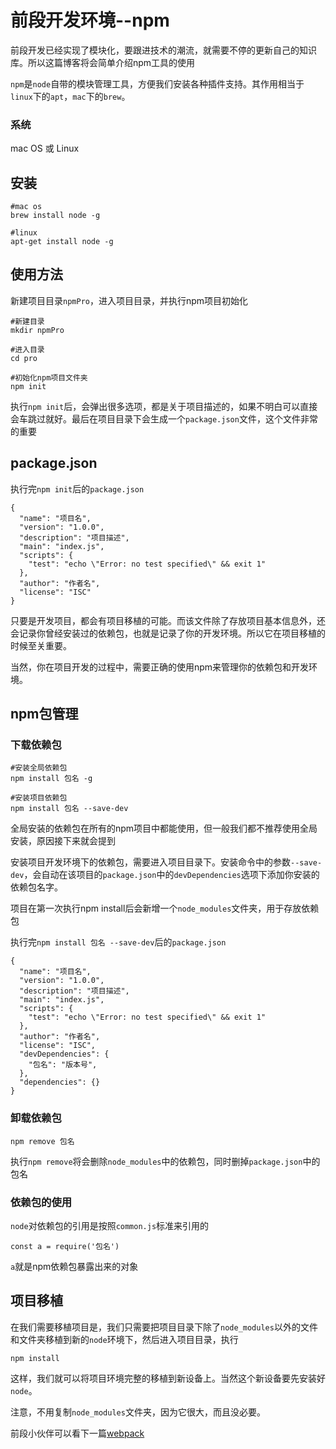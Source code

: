# 前段开发环境--npm
前段开发已经实现了模块化，要跟进技术的潮流，就需要不停的更新自己的知识库。所以这篇博客将会简单介绍npm工具的使用

`npm`是`node`自带的模块管理工具，方便我们安装各种插件支持。其作用相当于`linux`下的`apt`，`mac`下的`brew`。
### 系统
mac OS 或 Linux

## 安装
	#mac os
	brew install node -g
	
	#linux
	apt-get install node -g
## 使用方法
新建项目目录`npmPro`，进入项目目录，并执行npm项目初始化

	#新建目录
	mkdir npmPro
	
	#进入目录
	cd pro
	
	#初始化npm项目文件夹
	npm init
执行`npm init`后，会弹出很多选项，都是关于项目描述的，如果不明白可以直接会车跳过就好。最后在项目目录下会生成一个`package.json`文件，这个文件非常的重要
## package.json
执行完`npm init`后的`package.json`

	{
	  "name": "项目名",
	  "version": "1.0.0",
	  "description": "项目描述",
	  "main": "index.js",
	  "scripts": {
	    "test": "echo \"Error: no test specified\" && exit 1"
	  },
	  "author": "作者名",
	  "license": "ISC"
	}
只要是开发项目，都会有项目移植的可能。而该文件除了存放项目基本信息外，还会记录你曾经安装过的依赖包，也就是记录了你的开发环境。所以它在项目移植的时候至关重要。

当然，你在项目开发的过程中，需要正确的使用npm来管理你的依赖包和开发环境。
## npm包管理
### 下载依赖包
	#安装全局依赖包
	npm install 包名 -g
	
	#安装项目依赖包
	npm install 包名 --save-dev
全局安装的依赖包在所有的npm项目中都能使用，但一般我们都不推荐使用全局安装，原因接下来就会提到

安装项目开发环境下的依赖包，需要进入项目目录下。安装命令中的参数`--save-dev`，会自动在该项目的`package.json`中的`devDependencies`选项下添加你安装的依赖包名字。

项目在第一次执行npm install后会新增一个`node_modules`文件夹，用于存放依赖包

执行完`npm install 包名 --save-dev`后的`package.json`

	{
	  "name": "项目名",
	  "version": "1.0.0",
	  "description": "项目描述",
	  "main": "index.js",
	  "scripts": {
	    "test": "echo \"Error: no test specified\" && exit 1"
	  },
	  "author": "作者名",
	  "license": "ISC",
	  "devDependencies": {
	    "包名": "版本号",
	  },
	  "dependencies": {}
	}
### 卸载依赖包
	npm remove 包名
	
执行`npm remove`将会删除`node_modules`中的依赖包，同时删掉`package.json`中的包名
### 依赖包的使用
`node`对依赖包的引用是按照`common.js`标准来引用的
	
	const a = require('包名')
`a`就是npm依赖包暴露出来的对象
## 项目移植
在我们需要移植项目是，我们只需要把项目目录下除了`node_modules`以外的文件和文件夹移植到新的`node`环境下，然后进入项目目录，执行
	
	npm install
这样，我们就可以将项目环境完整的移植到新设备上。当然这个新设备要先安装好`node`。

注意，不用复制`node_modules`文件夹，因为它很大，而且没必要。

前段小伙伴可以看下一篇[webpack][webpack]

[webpack]:https://baidu.com